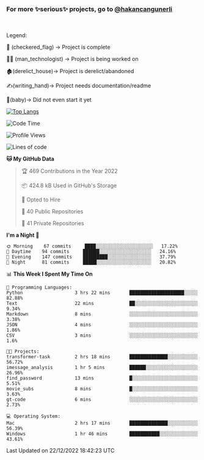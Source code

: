 ### For more ✨serious✨ projects, go to [@hakancangunerli](https://github.com/hakancangunerli)

<br>
<br>
Legend:

🏁 (checkered_flag) -> Project is complete

👨‍💻 (man_technologist)   -> Project is being worked on

🏚️(derelict_house)-> Project is derelict/abandoned

✍️(writing_hand)-> Project needs documentation/readme

👶(baby)-> Did not even start it yet

[![Top Langs](https://github-readme-stats.vercel.app/api/top-langs/?username=johngunerli&layout=compact&hide=tex,html,shell,assembly,C&langs_count=6&exclude_repo=2015-csharp)](https://github.com/anuraghazra/github-readme-stats)


<!--START_SECTION:waka-->
![Code Time](http://img.shields.io/badge/Code%20Time-364%20hrs%2034%20mins-blue)

![Profile Views](http://img.shields.io/badge/Profile%20Views-19-blue)

![Lines of code](https://img.shields.io/badge/From%20Hello%20World%20I%27ve%20Written-130%20lines%20of%20code-blue)

**🐱 My GitHub Data** 

> 🏆 469 Contributions in the Year 2022
 > 
> 📦 424.8 kB Used in GitHub's Storage 
 > 
> 💼 Opted to Hire
 > 
> 📜 40 Public Repositories 
 > 
> 🔑 41 Private Repositories  
 > 
**I'm a Night 🦉** 

```text
🌞 Morning    67 commits     ████░░░░░░░░░░░░░░░░░░░░░   17.22% 
🌆 Daytime    94 commits     ██████░░░░░░░░░░░░░░░░░░░   24.16% 
🌃 Evening    147 commits    █████████░░░░░░░░░░░░░░░░   37.79% 
🌙 Night      81 commits     █████░░░░░░░░░░░░░░░░░░░░   20.82%

```


📊 **This Week I Spent My Time On** 

```text
💬 Programming Languages: 
Python                   3 hrs 22 mins       ████████████████████░░░░░   82.88% 
Text                     22 mins             ██░░░░░░░░░░░░░░░░░░░░░░░   9.34% 
Markdown                 8 mins              ░░░░░░░░░░░░░░░░░░░░░░░░░   3.38% 
JSON                     4 mins              ░░░░░░░░░░░░░░░░░░░░░░░░░   1.86% 
CSV                      3 mins              ░░░░░░░░░░░░░░░░░░░░░░░░░   1.6%

🐱‍💻 Projects: 
transformer-task         2 hrs 18 mins       ██████████████░░░░░░░░░░░   56.72% 
imessage_analysis        1 hr 5 mins         ██████░░░░░░░░░░░░░░░░░░░   26.96% 
find_password            13 mins             █░░░░░░░░░░░░░░░░░░░░░░░░   5.51% 
movie_subs               8 mins              █░░░░░░░░░░░░░░░░░░░░░░░░   3.63% 
gt-code                  6 mins              ░░░░░░░░░░░░░░░░░░░░░░░░░   2.73%

💻 Operating System: 
Mac                      2 hrs 17 mins       ██████████████░░░░░░░░░░░   56.39% 
Windows                  1 hr 46 mins        ███████████░░░░░░░░░░░░░░   43.61%

```


 Last Updated on 22/12/2022 18:42:23 UTC
<!--END_SECTION:waka-->


